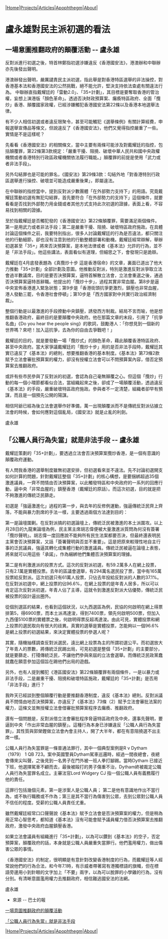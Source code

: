 |[Home](/README.md)|[Projects](/projects.md)|[Articles](/articles.md)|[Apophthegm](/apophthegm.md)|[About](/about.md)|

# 盧永雄對民主派初選的看法

## 一場意圖推翻政府的顛覆活動 -- 盧永雄  

反對派進行初選之後，特首林鄭指初選涉嫌違反《香港國安法》，港澳辦和中聯辦亦先後發出聲明。

港澳辦發出聲明，嚴厲譴責民主派初選，指此舉是對香港特區選舉的非法操控，對香港基本法和香港國安法的公然挑戰，絕不能允許，堅決支持依法查處有關違法行為。 中聯辦直指戴耀廷的「雷動2.0」、「35+計劃」，其目標是要奪取香港的管治權，妄想上演港版「顏色革命」。透過否決財政預算案、癱瘓特區政府、全面「攬炒」香港、顛覆國家政權，已經涉嫌觸犯香港國安法第22條以及香港本地選舉法律。

有不少人相信初選或者違反限聚令，甚至可能觸犯《選舉條例》有關計算經費，申報選舉宣傳品等條文，但說違反了《香港國安法》，他們又覺得指控嚴重了一些。實情是不是這樣呢？

先看看《香港國安法》的相關條文，當中主要有兩條可能涉及對戴耀廷的指控，包括顛覆罪，第22條第3款規定：「嚴重干擾、阻撓、破壞中華人民共和國中央政權機關或者香港特別行政區政權機關依法履行職能。」顛覆罪的前提是使用「武力或者非法手段」。

另外勾結罪也是可能的罪名，《國安法》第29條3款：勾結外地「對香港特別行政區選舉進行操控、破壞並可能造成嚴重後果」，即屬違法。

在中聯辦的指控當中，提到反對派少數團體「在外部勢力支持下」的用語。究竟戴耀廷策動初選有無犯勾結罪，首先要符合「在外部勢力的支持下」這個條件，就要看看是否找到外部勢力用金錢或者其他方式支持此次初選的證據，表面上看，不容易找到相關的證據。

至於指戴耀廷是否觸犯發的《香港國安法》第22條顛覆罪，需要滿足兩個條件。第一是用武力或者非法手段；第二是嚴重干擾、阻撓、破壞特區政府施政。在具體討論這個條件之前，我要特別指出，很多人討論戴耀廷的行為是否違法，都只關注他的行動細節，卻也沒有注意到他的行動整體部署和動機。戴耀廷經常辯解，舉辦初選甚至「35+」將來否決預算案，是本地法律或者《基本法》允許的行為，並不是「非法手段」。他這些講法，表面看似有道理，但細思之下，會發現只是詭辯。

戴耀廷在4月底發表題為《真攬炒十步  這是香港宿命》的文章，裏面已道出了他大力推動「35+計劃」全部計劃及意圖。他推動反對派，特別是激進反對派爭取立法會過半數議席，目的是要否決預算案，逼特首解散立法會，立法會重選之後，通過否決預算案逼特首辭職。他提出的「攬炒十步」，過程其實非常血腥。第8步是逼中央宣佈香港進入緊急狀態；第9步是「香港街頭抗爭更激烈，鎮壓也非常血腥，港人發動三罷，令香港社會停頓」；第10步是「西方國家對中共實行政治經濟制裁」。

整個行動是以最激進的手段撩動中央鎮壓，誘發西方制裁。結局不言而喻，他是想推翻香港政府，最終目的是要顛覆中央政府。他在那篇文章的末段，引用了「抗爭名曲」《Do you hear the people sing》的歌詞，鼓勵港人：「你想見到一個新的世界嗎？來吧！加入這抗爭，去為你的自由去爭戰吧！」

戴耀廷的目的，就是要發動一場「攬炒式」的顏色革命，藉此顛覆香港特區政府、甚至中央政府。當大家爭議戴耀廷的「攬炒十步」用的是否非法手段時，戴耀廷其實已違反了《基本法》的總則，想要推翻香港的基本制度。《基本法》第73條2款賦予立法會審批預算案的權力，卻沒有授權立法會可以不問預算案內容，借否定預算案去推翻政府。

或許有些市民參與了反對派的初選，會認為自己毫無顛覆之心。但這個「攬炒」行動的每一個小環節都看似合法，當組織起來之後，卻成了一場顛覆活動，透過違反《基本法》的手段，嚴重破壞特區政府施政。參與者不一定清楚，組織者卻早有預謀，而且是一個預先公開的陽謀。

相信阿爺已經為後立法會選舉作好準備，萬一出現顛覆派而不是傳統反對派佔據立法會的時候，會如何應對這個亂局，《國安法》就是止亂的利劍。

盧永雄  
  
  
  
## 「公職人員行為失當」就是非法手段 -- 盧永雄  

戴耀廷策劃的「35+計劃」，要透過立法會否決預算案攬炒香港，是一個有意識的顛覆政府運動。

有人問我香港的選舉制度雖無初選安排，但初選看來並不違法。先不討論初選開支如何計算的問題，針對戴耀廷整個「35+計劃」的核心構想，是要捆綁超過35個激進議員，一齊不問情由否決預算案，以此觸發特區和中央政府的一系列的回應行動，逼中央「非常血腥的」鎮壓香港（戴耀廷的原話）。而這次初選，目的就是把不夠激進的傳統泛民篩走。

初選是「強逼激進化」過程的第一步，與去年的反修例運動，強逼傳統泛民齊上齊落，不能與暴力割席的手法一樣，主要透過兩個方法達到目的：

第一是論壇圍剿。在反對派搞的初選論壇上，傳統泛民被激進的本土派圍攻。以上月28日的九龍東論壇為例，民主黨主席胡志偉便被大量激進派質問為何沒有簽署「攬炒聲明」。胡志偉一度回應說不能夠所有民生法案都要否決，但最終還表明民主黨會否決預算案，又話「簽署聲明與否並不重要」。這是把原來較理性地自主行事的泛民議員，強逼其轉化成集體行動的激進議員。傳統泛民被逼在論壇上表態，將來就可以用這些「承諾」，作為綑綁他們集體否決預算案的理據。

第二是有利激進派的投票方式。這次的反對派初選，有59.2萬多人在網上投票，只有2.1萬是實體投票。去年的區議會選舉，有294萬名選民投了票，當中有165萬投票給反對派。這次初選只有61萬人投票，只佔去年投給反對派的人數的37.1%。在反對派初選中，網上投票的佔96.6%，在網上投票的是年青人居多，所以可以肯定這次反對派初選，年青人佔了主導，這就令到激進反對派大佔優勢，傳統泛民被投票的設計逼出圈外。

從個別選區的結果，也看到這個狀況，以九西選區為例，民協的何啟明在網上得票排第5，得6900票，而本土派馮達浚，得到7400票，領先何啟明500票，但加入九西僅5100票的實體票之後，何啟明得票反超馮達浚。由此可見，實體投票和網上投票的選民取向有很大的歧異。真實的選舉是實體投票，怎能夠以一個96.6%是網上投票的初選結果，來決定實體投票的參選人呢？

其實，隨機抽樣調查反對派選民，遠比網上投票為主的所謂初選公平。而初選放大了年青人的票數，將傳統泛民踢出局，可見初選是整個「35+計劃」的主要部分，就是要篩走、打殘傳統泛民，不讓他們參與來屆的立法會選舉。而傳統泛民政黨蠢就蠢在願意參加這個旨在踢他們出局的遊戲。

另外，也有人提到觸犯《港區國安法》第22條顛覆罪有兩個條件，一是以暴力或非法手段，二是嚴重干擾、阻撓和破壞特區施政，戴耀廷的「35+計劃」是否用「非法手段」進行？

我昨天已經談到整個顛覆行動是要推翻香港制度，違反《基本法》總則。反對派議員不問情由地否決預算案，亦違反了《基本法》73條（2）賦予立法會審批法案的權力，這條文並無授權立法會借審批預算案程序去癱瘓、推翻政府。

還有一個問題是，反對派借立法會審批程序脅逼特區政府及中央，還事先聲明，要逼到中央「作出非常血腥的鎮壓」。這種行為本身已涉嫌違反「公職人員行為失當罪」，其性質與郭榮鏗做立法會內會主持人，開了大半年，都在有意阻撓選不出主席一樣。

公職人員行為失當罪是一條普通法罪行，其中一個典型案例是R v Dytham （1979） 1 QB 723。案中英國警員Dytham駕車巡邏時，經過一間夜總會，夜總會傳來尖叫聲，之後見到一名男子在門外被一班人拳打腳踢。當時Dytham 已接近下班，他選擇駕車不顧而去，最後被毆打的男子傷重不治，Dytham終被裁定公職人員行為失當罪名成立。主審法官Lord Widgery CJ 指一個公職人員有義務履行他的責任。

這罪行包括幾個元素，第一是涉案人是公職人員； 第二是他有意識地作出不當行為，或不執行職務或不作為；第三是其不當行為傷害到公眾，去到公眾對公職人員不信任的程度。受薪的公職人員責任尤重。

  雖然戴耀廷經常口口聲聲說《基本法》賦予立法會是否決預算案的權力，但是稍為用正常心智思考，都知道《基本法》沒有可能會賦予議員權力借否決預算案去推翻政府，激發中央政府血腥鎮壓香港。

如果立法會議員有組織進行「35+計劃」，以為可以鑽到《基本法》的空子，否定預算案，顛覆政府的話，本身就是公職人員嚴重失當罪行。他們濫用權力，做出傷害公眾的事情。

《香港國安法》的制定，很明顯是有意針對改變香港制度的行為，而戴耀廷等人經常說他們的行為合法，和今年7.1時，有示威者帶著寫有港獨標語的旗幟，但在標語旁邊用小到針眼的文字加上「不要」兩字，以為可以脫罪的小學雞的行為，沒有分別。有清晰意圖濫用權力去推翻政府，相信難逃國安法的法網。

盧永雄  
  
  
- 來源 -- 巴士的報  

[一場意圖推翻政府的顛覆活動](https://www.bastillepost.com/hongkong/article/6773723-%E4%B8%80%E5%A0%B4%E6%84%8F%E5%9C%96%E6%8E%A8%E7%BF%BB%E6%94%BF%E5%BA%9C%E7%9A%84%E9%A1%9B%E8%A6%86%E6%B4%BB%E5%8B%95)  

[「公職人員行為失當」就是非法手段](https://www.bastillepost.com/hongkong/article/6781359-%E3%80%8C%E5%85%AC%E8%81%B7%E4%BA%BA%E5%93%A1%E8%A1%8C%E7%82%BA%E5%A4%B1%E7%95%B6%E3%80%8D%E5%B0%B1%E6%98%AF%E9%9D%9E%E6%B3%95%E6%89%8B%E6%AE%B5)  

|[Home](/README.md)|[Projects](/projects.md)|[Articles](/articles.md)|[Apophthegm](/apophthegm.md)|[About](/about.md)|
